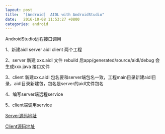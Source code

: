 ```yaml
---
layout: post
title:  "[Android]	AIDL with AndroidStudio"
date:   2016-10-08 11:53:27 +0800
categories: android
---
```


AndroidStudio远程接口调用

1、新建aidl server aidl client 两个工程

2、server 新建 xxx.aidl 文件 rebuild 后app/generated/source/aidl/debug 会生成xxx.java 接口文件 

3、client 新建xxx.aidl 包名要和server端包名一致，工程main目录新建aidl目录，aidl目录新建包，包名是server的aidl文件包名 

4、编写server端远程service 

5、client端调用service


[Server源码地址](https://github.com/ngLiaXL/AIDLServer)

[Client源码地址](https://github.com/ngLiaXL/AIDLClient)





